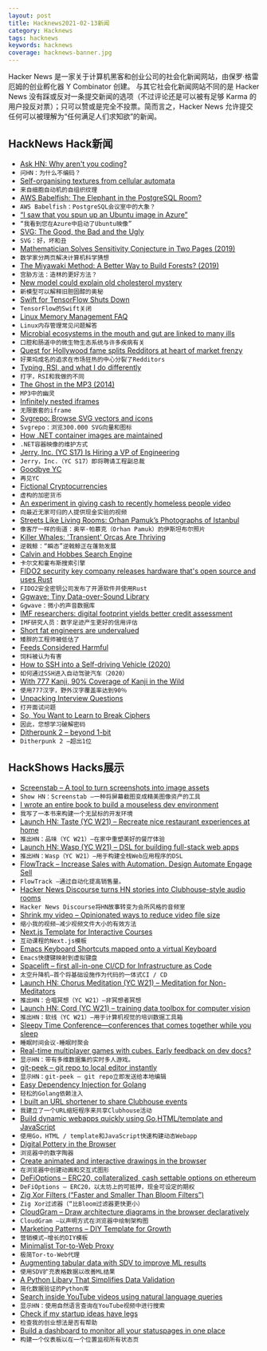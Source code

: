 ```yaml
---
layout: post
title: Hacknews2021-02-13新闻
category: Hacknews
tags: hacknews
keywords: hacknews
coverage: hacknews-banner.jpg
---
```


Hacker News 是一家关于计算机黑客和创业公司的社会化新闻网站，由保罗·格雷厄姆的创业孵化器 Y Combinator 创建。
与其它社会化新闻网站不同的是 Hacker News 没有踩或反对一条提交新闻的选项（不过评论还是可以被有足够 Karma 的用户投反对票）；只可以赞或是完全不投票。简而言之，Hacker News 允许提交任何可以被理解为“任何满足人们求知欲”的新闻。

## HackNews Hack新闻


- [Ask HN: Why aren't you coding?](item?id=26112361)
- `问HN：为什么不编码？`
- [Self-organising textures from cellular automata](https://distill.pub/selforg/2021/textures/)
- `来自细胞自动机的自组织纹理`
- [AWS Babelfish: The Elephant in the PostgreSQL Room?](https://postgresql.fund/blog/babelfish-the-elephant-in-the-room/)
- `AWS Babelfish：PostgreSQL会议室中的大象？`
- [“I saw that you spun up an Ubuntu image in Azure”](https://twitter.com/LucaBongiorni/status/1359560585990537216)
- `“我看到您在Azure中启动了Ubuntu映像”`
- [SVG: The Good, the Bad and the Ugly](https://www.eisfunke.com/article/svg-the-good-the-bad-and-the-ugly.html)
- `SVG：好，坏和丑`
- [Mathematician Solves Sensitivity Conjecture in Two Pages (2019)](https://www.quantamagazine.org/mathematician-solves-computer-science-conjecture-in-two-pages-20190725/)
- `数学家分两页解决计算机科学猜想`
- [The Miyawaki Method: A Better Way to Build Forests? (2019)](https://daily.jstor.org/the-miyawaki-method-a-better-way-to-build-forests/)
- `宫胁方法：造林的更好方法？ `
- [New model could explain old cholesterol mystery](https://sciencenorway.no/cholesterol-fat-heart-attacks/new-model-could-explain-old-cholesterol-mystery/1810159)
- `新模型可以解释旧胆固醇的奥秘`
- [Swift for TensorFlow Shuts Down](https://github.com/tensorflow/swift)
- `TensorFlow的Swift关闭`
- [Linux Memory Management FAQ](http://landley.net/writing/memory-faq.txt)
- `Linux内存管理常见问题解答`
- [Microbial ecosystems in the mouth and gut are linked to many ills](https://www.economist.com/science-and-technology/2021/02/10/microbial-ecosystems-in-the-mouth-and-gut-are-linked-to-many-ills)
- `口腔和肠道中的微生物生态系统与许多疾病有关`
- [Quest for Hollywood fame splits Redditors at heart of market frenzy](https://www.nytimes.com/2021/02/04/technology/wallstreetbets-gamestop-hollywood.html)
- `好莱坞成名的追求在市场狂热的中心分裂了Redditors`
- [Typing, RSI, and what I do differently](https://senryu.pub/afternoonrobot/articles/typing-rsi-and-what-i-do-differently)
- `打字，RSI和我做的不同`
- [The Ghost in the MP3 (2014)](http://theghostinthemp3.com/theghostinthemp3.html)
- `MP3中的幽灵`
- [Infinitely nested iframes](https://ciphrd.com/2021/02/10/iframe-feedback-a-fun-technique-with-iframes-on-the-web/)
- `无限嵌套的iframe`
- [Svgrepo: Browse SVG vectors and icons](https://www.svgrepo.com/)
- `Svgrepo：浏览300.000 SVG向量和图标`
- [How .NET container images are maintained](https://devblogs.microsoft.com/dotnet/staying-safe-with-dotnet-containers/)
- `.NET容器映像的维护方式`
- [Jerry, Inc. (YC S17) Is Hiring a VP of Engineering](https://apply.workable.com/jerry/j/B8AC064D37/)
- `Jerry，Inc.（YC S17）即将聘请工程副总裁`
- [Goodbye YC](https://blog.aaronkharris.com/goodbye-yc)
- `再见YC`
- [Fictional Cryptocurrencies](https://astralcodexten.substack.com/p/list-of-fictional-cryptocurrencies)
- `虚构的加密货币`
- [An experiment in giving cash to recently homeless people video](https://www.bbc.com/reel/video/p096hf4z/the-7-500-universal-basic-income-experiment)
- `向最近无家可归的人提供现金实验的视频`
- [Streets Like Living Rooms: Orhan Pamuk’s Photographs of Istanbul](https://thepointmag.com/criticism/streets-like-living-rooms/)
- `像客厅一样的街道：奥罕·帕慕克（Orhan Pamuk）的伊斯坦布尔照片`
- [Killer Whales: 'Transient' Orcas Are Thriving](https://www.theatlantic.com/science/archive/2021/01/orcas-killer-whale-resident-transient/617862/)
- `逆戟鲸：“瞬态”逆戟鲸正在蓬勃发展`
- [Calvin and Hobbes Search Engine](http://michaelyingling.com/random/calvin_and_hobbes/)
- `卡尔文和霍布斯搜索引擎`
- [FIDO2 security key company releases hardware that's open source and uses Rust](https://solokeys.com/blogs/news/our-solo-v2-campaign-launches-on-january-26th)
- `FIDO2安全密钥公司发布了开源软件并使用Rust`
- [Ggwave: Tiny Data-over-Sound Library](https://github.com/ggerganov/ggwave#ggwave)
- `Ggwave：微小的声音数据库`
- [IMF researchers: digital footprint yields better credit assessment](https://blogs.imf.org/2020/12/17/what-is-really-new-in-fintech/)
- `IMF研究人员：数字足迹产生更好的信用评估`
- [Short fat engineers are undervalued](https://nested.substack.com/p/short-fat-engineers-are-undervalued)
- `矮胖的工程师被低估了`
- [Feeds Considered Harmful](https://www.suketk.com/feeds-considered-harmful)
- `饲料被认为有害`
- [How to SSH into a Self-driving Vehicle (2020)](https://goteleport.com/blog/how-ssh-into-a-self-driving-vehicle/)
- `如何通过SSH进入自动驾驶汽车（2020）`
- [With 777 Kanji, 90% Coverage of Kanji in the Wild](https://japanesecomplete.com/777)
- `使用777汉字，野外汉字覆盖率达到90％`
- [Unpacking Interview Questions](https://jacobian.org/series/unpacking-interview-questions/)
- `打开面试问题`
- [So, You Want to Learn to Break Ciphers](https://littlemaninmyhead.wordpress.com/2015/09/28/so-you-want-to-learn-to-break-ciphers/)
- `因此，您想学习破解密码`
- [Ditherpunk 2 – beyond 1-bit](https://www.makeworld.gq/2021/02/dithering.html)
- `Ditherpunk 2 –超出1位`


## HackShows Hacks展示

- [ Screenstab – A tool to turn screenshots into image assets](https://www.screenstab.com/)
- `Show HN：Screenstab –一种将屏幕截图变成精美图像资产的工具`
- [ I wrote an entire book to build a mouseless dev environment](https://themouseless.dev/)
- `我写了一本书来构建一个无鼠标的开发环境`
- [Launch HN: Taste (YC W21) – Recreate nice restaurant experiences at home](https://www.gettaste.com)
- `推出HN：品味（YC W21）–在家中重塑美好的餐厅体验`
- [Launch HN: Wasp (YC W21) – DSL for building full-stack web apps](item?id=26091956)
- `推出HN：Wasp（YC W21）–用于构建全栈Web应用程序的DSL`
- [ FlowTrack – Increase Sales with Automation. Design Automate Engage Sell](https://flowtrack.co/)
- `FlowTrack –通过自动化提高销售量。`
- [ Hacker News Discourse turns HN stories into Clubhouse-style audio rooms](item?id=26096634)
- `Hacker News Discourse将HN故事转变为会所风格的音频室`
- [ Shrink my video – Opinionated ways to reduce video file size](https://acailly.github.io/shrink-my-video/)
- `缩小我的视频–减少视频文件大小的有效方法`
- [ Next.js Template for Interactive Courses](https://github.com/scastiel/nextjs-course-template)
- `互动课程的Next.js模板`
- [ Emacs Keyboard Shortcuts mapped onto a virtual Keyboard](https://keycombiner.com/collections/emacs/)
- `Emacs快捷键映射到虚拟键盘`
- [ Spacelift – first all-in-one CI/CD for Infrastructure as Code](item?id=26102609)
- `太空升降机–首个将基础设施作为代码的一体式CI / CD`
- [Launch HN: Chorus Meditation (YC W21) – Meditation for Non-Meditators](item?id=26103433)
- `推出HN：合唱冥想（YC W21）–非冥想者冥想`
- [Launch HN: Cord (YC W21) – training data toolbox for computer vision](item?id=26104104)
- `推出HN：软线（YC W21）–用于计算机视觉的培训数据工具箱`
- [ Sleepy Time Conference—conferences that comes together while you sleep](https://github.com/breck7/sleepytimeconference/blob/main/README.md)
- `睡眠时间会议-睡眠时聚会`
- [ Real-time multiplayer games with cubes. Early feedback on dev docs?](https://docs.particubes.com/)
- `显示HN：带有多维数据集的实时多人游戏。`
- [ git-peek – git repo to local editor instantly](https://github.com/jarred-sumner/git-peek)
- `显示HN：git-peek – git repo立即发送给本地编辑`
- [ Easy Dependency Injection for Golang](https://github.com/jswidler/simplewire)
- `轻松的Golang依赖注入`
- [ I built an URL shortener to share Clubhouse events](https://clublink.to/)
- `我建立了一个URL缩短程序来共享Clubhouse活动`
- [ Build dynamic webapps quickly using Go,HTML/template and JavaScript](https://github.com/adnaan/gomodest-template)
- `使用Go，HTML / template和JavaScript快速构建动态Webapp`
- [ Digital Pottery in the Browser](https://digital-pottery.glitch.me/)
- `浏览器中的数字陶器`
- [ Create animated and interactive drawings in the browser](https://mutsuacen.com)
- `在浏览器中创建动画和交互式图形`
- [ DeFiOptions – ERC20, collateralized, cash settable options on ethereum](https://github.com/TCGV/DeFiOptions)
- `DeFiOptions – ERC20，以太坊上的可抵押，现金可设定的期权`
- [ Zig Xor Filters (“Faster and Smaller Than Bloom Filters”)](https://github.com/hexops/xorfilter)
- `Zig Xor过滤器（“比Bloom过滤器更快更小）`
- [ CloudGram – Draw architecture diagrams in the browser declaratively](https://cloudgram.dedalusone.com)
- `CloudGram –以声明方式在浏览器中绘制架构图`
- [ Marketing Patterns – DIY Template for Growth](https://terrygodier.com/patterns/)
- `营销模式–增长的DIY模板`
- [ Minimalist Tor-to-Web Proxy](https://github.com/abiko-search/tor2web)
- `极简Tor-to-Web代理`
- [ Augmenting tabular data with SDV to improve ML results](https://github.com/Lion-Mod/HR-Attrition)
- `使用SDV扩充表格数据以改善ML结果`
- [ A Python Libary That Simplifies Data Validation](https://github.com/yaaminu/finicky)
- `简化数据验证的Python库`
- [ Search inside YouTube videos using natural language queries](https://github.com/haltakov/natural-language-youtube-search)
- `显示HN：使用自然语言查询在YouTube视频中进行搜索`
- [ Check if my startup ideas have legs](https://provetheywantit.com/)
- `检查我的创业想法是否有帮助`
- [ Build a dashboard to monitor all your statuspages in one place](https://statusdash.dev/)
- `构建一个仪表板以在一个位置监视所有状态页`

